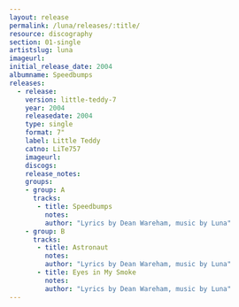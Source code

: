 ```yaml
---
layout: release
permalink: /luna/releases/:title/
resource: discography
section: 01-single
artistslug: luna
imageurl:
initial_release_date: 2004
albumname: Speedbumps
releases:
  - release: 
    version: little-teddy-7
    year: 2004
    releasedate: 2004
    type: single
    format: 7"
    label: Little Teddy
    catno: LiTe757
    imageurl:
    discogs: 
    release_notes: 
    groups:
    - group: A
      tracks: 
       - title: Speedbumps
         notes: 
         author: "Lyrics by Dean Wareham, music by Luna"
    - group: B
      tracks: 
       - title: Astronaut
         notes: 
         author: "Lyrics by Dean Wareham, music by Luna"
       - title: Eyes in My Smoke
         notes: 
         author: "Lyrics by Dean Wareham, music by Luna"
---
```

